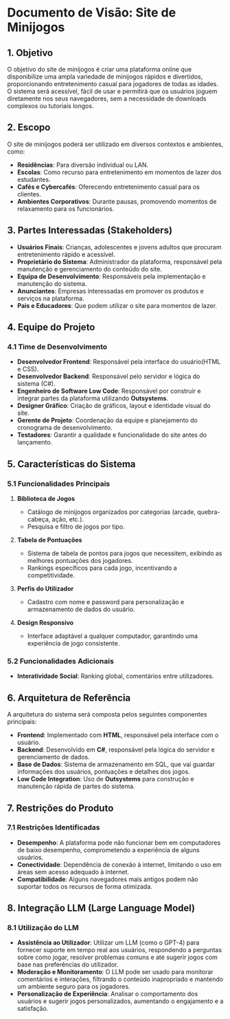# Documento de Visão: Site de Minijogos

## 1. Objetivo
O objetivo do site de minijogos é criar uma plataforma online que disponibilize uma ampla variedade de minijogos rápidos e divertidos, proporcionando entretenimento casual para jogadores de todas as idades. O sistema será acessível, fácil de usar e permitirá que os usuários joguem diretamente nos seus navegadores, sem a necessidade de downloads complexos ou tutoriais longos.

## 2. Escopo
O site de minijogos poderá ser utilizado em diversos contextos e ambientes, como:
- **Residências**: Para diversão individual ou LAN.
- **Escolas**: Como recurso para entretenimento em momentos de lazer dos estudantes.
- **Cafés e Cybercafés**: Oferecendo entretenimento casual para os clientes.
- **Ambientes Corporativos**: Durante pausas, promovendo momentos de relaxamento para os funcionários.

## 3. Partes Interessadas (Stakeholders)
- **Usuários Finais**: Crianças, adolescentes e jovens adultos que procuram entretenimento rápido e acessível.
- **Proprietário do Sistema**: Administrador da plataforma, responsável pela manutenção e gerenciamento do conteúdo do site.
- **Equipa de Desenvolvimento**: Responsáveis pela implementação e manutenção do sistema.
- **Anunciantes**: Empresas interessadas em promover os produtos e serviços na plataforma.
- **Pais e Educadores**: Que podem utilizar o site para momentos de lazer.

## 4. Equipe do Projeto
### 4.1 Time de Desenvolvimento
- **Desenvolvedor Frontend**: Responsável pela interface do usuário(HTML e CSS).
- **Desenvolvedor Backend**: Responsável pelo servidor e lógica do sistema (C#).
- **Engenheiro de Software Low Code**: Responsável por construir e integrar partes da plataforma utilizando **Outsystems**.
- **Designer Gráfico**: Criação de gráficos, layout e identidade visual do site.
- **Gerente de Projeto**: Coordenação da equipe e planejamento do cronograma de desenvolvimento.
- **Testadores**: Garantir a qualidade e funcionalidade do site antes do lançamento.

## 5. Características do Sistema
### 5.1 Funcionalidades Principais
1. **Biblioteca de Jogos**
   - Catálogo de minijogos organizados por categorias (arcade, quebra-cabeça, ação, etc.).
   - Pesquisa e filtro de jogos por tipo.

2. **Tabela de Pontuações**
   - Sistema de tabela de pontos para jogos que necessitem, exibindo as melhores pontuações dos jogadores.
   - Rankings específicos para cada jogo, incentivando a competitividade.

3. **Perfis do Utilizador**
   - Cadastro com nome e password para personalização e armazenamento de dados do usuário.

4. **Design Responsivo**
   - Interface adaptável a qualquer computador, garantindo uma experiência de jogo consistente.

### 5.2 Funcionalidades Adicionais
- **Interatividade Social**: Ranking global, comentários entre utilizadores.

## 6. Arquitetura de Referência
A arquitetura do sistema será composta pelos seguintes componentes principais:
- **Frontend**: Implementado com **HTML**, responsável pela interface com o usuário.
- **Backend**: Desenvolvido em **C#**, responsável pela lógica do servidor e gerenciamento de dados.
- **Base de Dados**: Sistema de armazenamento em SQL, que vai guardar informações dos usuários, pontuações e detalhes dos jogos.
- **Low Code Integration**: Uso de **Outsystems** para construção e manutenção rápida de partes do sistema.

## 7. Restrições do Produto
### 7.1 Restrições Identificadas
- **Desempenho**: A plataforma pode não funcionar bem em computadores de baixo desempenho, comprometendo a experiência de alguns usuários.
- **Conectividade**: Dependência de conexão à internet, limitando o uso em áreas sem acesso adequado à internet.
- **Compatibilidade**: Alguns navegadores mais antigos podem não suportar todos os recursos de forma otimizada.

## 8. Integração LLM (Large Language Model)
### 8.1 Utilização do LLM
- **Assistência ao Utilizador**: Utilizar um LLM (como o GPT-4) para fornecer suporte em tempo real aos usuários, respondendo a perguntas sobre como jogar, resolver problemas comuns e até sugerir jogos com base nas preferências do utilizador.
- **Moderação e Monitoramento**: O LLM pode ser usado para monitorar comentários e interações, filtrando o conteúdo inapropriado e mantendo um ambiente seguro para os jogadores.
- **Personalização de Experiência**: Analisar o comportamento dos usuários e sugerir jogos personalizados, aumentando o engajamento e a satisfação.
